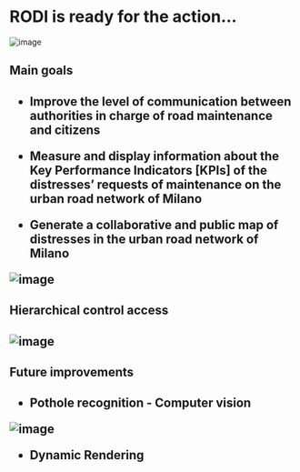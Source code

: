 <h1>RODI is ready for the action...</h1>

![image](https://user-images.githubusercontent.com/82569748/120941993-20ecb300-c726-11eb-9268-66b0c4c2abeb.png)

<h2>Main goals<h2>


  - Improve the level of communication between authorities in charge of road maintenance and citizens

  - Measure and display information about the Key Performance Indicators [KPIs] of the distresses’ requests of maintenance on the urban road network of Milano

  - Generate a collaborative and public map of distresses in the urban road network of Milano


  ![image](https://user-images.githubusercontent.com/82569748/120941988-16cab480-c726-11eb-9f7e-5307c72fe904.png)

<h2>Hierarchical control access<h2>

![image](https://user-images.githubusercontent.com/82569748/120942066-ab351700-c726-11eb-9dec-a563427dfe1c.png)

<h2>Future improvements<h2>

  - Pothole recognition - Computer vision
  
![image](https://user-images.githubusercontent.com/82569748/120942077-c011aa80-c726-11eb-9064-d3b00417a0a7.png)

  - Dynamic Rendering
  
